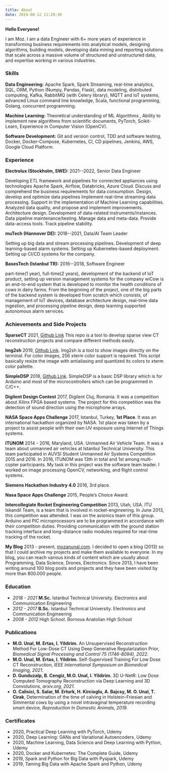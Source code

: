 ```yaml
---
title: About
date: 2019-08-12 11:29:30
---
```


**Hello Everyone!**

I am Moz. I am a data Engineer with 6+ more years of experience in transforming business requirements into analytical models, designing algorithms, building models, developing data mining and reporting solutions that scale across a massive volume of structured and unstructured data, and expertise working in various industries.

### Skills
**Data Engineering:** 
Apache Spark, Spark Streaming, real-time analytics,
SQL, ORM, Python (Numpy, Pandas, Flask),
data modeling, distributed computing,
Kafka, RabbitMQ (with Celery library),
MQTT and IoT systems,
advanced Linux command line knowledge,
Scala, functional programming,
Golang, concurrent programming.

**Machine Learning:**
Theoretical understanding of ML Algorithms ,
Ability to implement new algorithms from scientific documents,
PyTorch, Scikit-Learn, Experience in Computer Vision (OpenCV).

**Software Development:**
Git and version control,
TDD and software testing,
Docker, Docker-Compose, Kubernetes,
CI, CD pipelines, Jenkins,
AWS, Google Cloud Platform.

### Experience

**Electrolux (Stockholm, SWE):** 2021--2022, Senior Data Engineer

Developing ETL framework and pipelines for connected appliances using technologies Apache Spark, Airflow, Databricks, Azure Cloud.
Discuss and comprehend the business requirements for data consumption. 
Design, develop and optimize data pipelines Implement real-time streaming data processing.
Support in the implementation of Machine Learning capabilities. 
Analyzed data quality, and propose and implement improvements. 
Architecture design. 
Development of data-related instruments/instances. 
Data pipeline maintenance/testing. 
Manage data and meta-data. 
Provide data-access tools. 
Track pipeline stability.

**muTech (Hannover DE):** 2018--2021, Data/AI Team Leader

Setting up big data and stream processing pipelines.
Development of deep learning-based alarm systems.
Setting up Kubernetes-based deployment.
Setting up CI/CD systems for the company.

**BasesTech (Istanbul TR):** 2016--2018, Software Engineer

part-time(1 year), full-time(2 years), development of the backend of IoT product, setting up version management systems for the company
wiCow is an end-to-end system that is developed to monitor the health conditions of cows in dairy farms. From the beginning of the project, one of the big parts of the backend system is developed from scratch which consists, of management of IoT devices, database architecture design, real-time data ingestion, and processing pipeline design, deep learning supported autonomous alarm services.


### Achievements and Side Projects

**SparseCT**
2021, [Github Link](https://github.com/mozanunal/SparseCT)
This repo is a tool to develop sparse view CT reconstruction projects and compare different methods easily.

**Img2sh**
2019, [Github Link](https://github.com/mozanunal/img2sh).
Img2sh is a tool to show images directly on the terminal. For color images, 256 xterm color support is required. This script basically resize the image with antialiasing and quantized its colors to xterm color pallette.

**SimpleDSP**
2018, [Github Link](https://github.com/mozanunal/SimpleDSP).
SimpleDSP is a basic DSP library which is for Arduino and most of the microcontrollers which can be programmed in C/C++.

**Digilent Design Contest**
2017, Digilent Cluj, Romania.
It was a competition about Xilinx FPGA based systems. The project for this competition was the detection of sound direction using the microphone arrays.

**NASA Space Apps Challenge**
2017, Istanbul, Turkey, **1st Place**.
It was an international hackathon organized by NASA. 1st place was taken by a project to assist people with their own UV exposure using Internet of Things systems.

**ITUNOM**
2014 - 2016, Maryland, USA.
Unmanned Air Vehicle Team. It was a team about unmanned air vehicles at Istanbul Technical University. This team participated in AUVSI Student Unmanned Air Systems Competition 2015 and 2016. In 2016, ITUNOM was 13th in total and 1st among multi-copter participants. My task in this project was the software team leader. I worked on image processing OpenCV, networking, and flight control systems.

**Siemens Hackathon Industry 4.0**
2016, 3rd place.

**Nasa Space Apps Challenge**
2015, People’s Choice Award.

**Intercollegiate Rocket Engineering Competition**
2013, Utah, USA.
ITU Iskandil Team, is a team that is involved in rocket-engineering. In June 2013, this competition was attended. I was on the avionics team of this group. Arduino and PIC microprocessors are to be programmed in accordance with their competition duties. Providing communication with the ground station tracking interface and long-distance radio modules required for real-time tracking of the rocket.

**My Blog**
2013 - present, [mozanunal.com](https://mozanunal.com).
I decided to open a blog (2013) so that I could archive my projects and make them available to everyone. In my blog, you can reach various kinds of content which are usually about Programming, Data Science, Drones, Electronics. Since 2013, I have been writing around 100 blog posts and projects and they have been visited by more than 800.000 people.

### Education 
- *2018 - 2021* **M.Sc.** Istanbul Technical University. Electronics and Communication Engineering
- *2012 - 2017* **B.Sc.** Istanbul Technical University. Electronics and Communication Engineering
- *2008 - 2012* High School. Bornova Anatolian High School

### Publications
- **M.O. Unal, M. Ertas, I. Yildirim.** An Unsupervised Reconstruction Method For Low-Dose CT Using Deep Generative Regularization Prior, *Biomedical Signal Processing and Control 75 (1746-8094), 2022.*
- **M.O. Unal, M. Ertas, I. Yildirim.** Self-Supervised Training For Low Dose CT Reconstruction, *IEEE International Symposium on Biomedical Imaging, 2021.*
- **D. Gunduzalp, B. Cengiz, M.O. Unal, I. Yildirim.** 3D U-NetR: Low Dose Computed Tomography Reconstruction via Deep Learning and 3D Convolutions, *arxiv.org, 2021.*
- **O. Calisici, S. Salar, M. Erturk, H. Kircioglu, A. Bajcsy, M. O. Unal, T. Cirak**, Determination of the time of calving in Holstein-Friesian and Simmental cows by using a novel intravaginal temperature recording smart device,  *Reproduction In Domestic Animals, 2019.*

### Certificates

- 2020, Practical Deep Learning with PyTorch, Udemy
- 2020, Deep Learning: GANs and Variational Autoencoders, Udemy
- 2020, Machine Learning, Data Science and Deep Learning with Python, Udemy
- 2020, Docker and Kubernetes: The Complete Guide, Udemy
- 2019, Spark and Python for Big Data with Pyspark, Udemy
- 2019, Taming Big Data with Apache Spark and Python, Udemy
